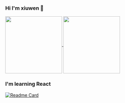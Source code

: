 ### Hi I'm xiuwen 👋

<a href="javascript: void 0;">
  <img align="center" height="180em" src="https://github-readme-stats.vercel.app/api?username=cotwelf&theme=tokyonight&show_icons=true&include_all_commits=true&count_private=true&hide=contribs,issues" />
</a>

<a href="javascript: void 0;">
  <img  align="center" height="180em" src="https://github-readme-stats.vercel.app/api/top-langs/?username=cotwelf&theme=tokyonight&layout=compact" />
</a>

### I'm learning React
[![Readme Card](https://github-readme-stats.vercel.app/api/pin/?username=cotwelf&repo=plansann)](https://github.com/cotwelf/plansann)


<!--
**cotwelf/cotwelf** is a ✨ _special_ ✨ repository because its `README.md` (this file) appears on your GitHub profile.

Here are some ideas to get you started:

- 🔭 I’m currently working on ...
- 🌱 I’m currently learning ...
- 👯 I’m looking to collaborate on ...
- 🤔 I’m looking for help with ...
- 💬 Ask me about ...
- 📫 How to reach me: ...
- 😄 Pronouns: ...
- ⚡ Fun fact: ...
-->
